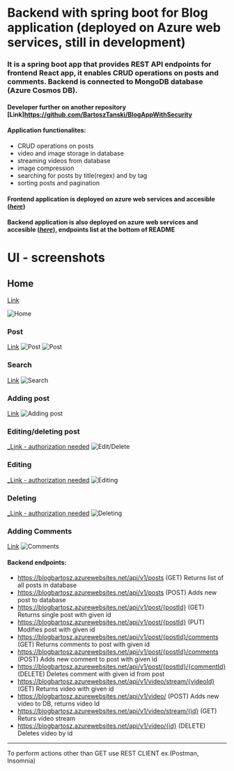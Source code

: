 # Backend with spring boot for Blog application (deployed on Azure web services, still in development)

### It is a spring boot app that provides REST API endpoints for frontend React app, it enables CRUD operations on posts and comments. Backend is connected to MongoDB database (Azure Cosmos DB).
#### Developer further on another repository [Link]https://github.com/BartoszTanski/BlogAppWithSecurity

#### Application functionalites:
- CRUD operations on posts
- video and image storage in database
- streaming videos from database 
- image compression
- searching for posts by title(regex) and by tag
- sorting posts and pagination

#### Frontend application is deployed on azure web services and accesible (_[here](https://bartosztanski.azurewebsites.net "bartosztanski.azurewebsites.net")_)
#### Backend application is also deployed on azure web services and accesible (_[here](https://blogbartosz.azurewebsites.net/ "blogbartosz.azurewebsites.net")_), endpoints list at the bottom of README

# UI - screenshots

## Home 
[ Link](https://bartosztanski.azurewebsites.net)

![Home](screenshots/MainPage.PNG)

### Post
[ Link](https://bartosztanski.azurewebsites.net/posts/6523bc7072bf6b63d22092e8?postIndex=0)
![Post](screenshots/Posts1.PNG)
![Post](screenshots/Post2.PNG)

### Search
[ Link](https://bartosztanski.azurewebsites.net)
![Search](screenshots/Search.PNG)

### Adding post
[ Link](https://bartosztanski.azurewebsites.net/posts/createPost)
![Adding post](screenshots/AddingPost.PNG)

### Editing/deleting post
[_Link - authorization needed](https://bartosztanski.azurewebsites.net/posts/6501fadf13f41a7dc052d57a)
![Edit/Delete](screenshots/Editing-deleting.PNG)

### Editing
[_Link - authorization needed](https://bartosztanski.azurewebsites.net/posts/edit/6501fadf13f41a7dc052d57a)
![Editing](screenshots/Editing.PNG)

### Deleting
[_Link - authorization needed](https://bartosztanski.azurewebsites.net/posts/6501fadf13f41a7dc052d57a)
![Deleting](screenshots/Deleting.PNG)


### Adding Comments
[ Link](https://bartosztanski.azurewebsites.net/posts/6523bc7072bf6b63d22092e8?postIndex=0)
![Comments](screenshots/Comment.PNG)

#### Backend endpoints:
- https://blogbartosz.azurewebsites.net/api/v1/posts (GET) Returns list of all posts in database
- https://blogbartosz.azurewebsites.net/api/v1/posts (POST) Adds new post to database
- https://blogbartosz.azurewebsites.net/api/v1/post/{postId} (GET) Returns single post with given id
- https://blogbartosz.azurewebsites.net/api/v1/post/{postId} (PUT) Modifies post with given id
- https://blogbartosz.azurewebsites.net/api/v1/post/{postId}/comments (GET) Returns comments to post with given id
- https://blogbartosz.azurewebsites.net/api/v1/post/{postId}/comments (POST) Adds new comment to post with given id
- https://blogbartosz.azurewebsites.net/api/v1/post/{postId}/{commentId} (DELETE) Deletes comment with given id from post
- https://blogbartosz.azurewebsites.net/api/v1/video/stream/{videoId} (GET) Returns video with given id
- https://blogbartosz.azurewebsites.net/api/v1/video/ (POST) Adds new video to DB, returns video Id
- https://blogbartosz.azurewebsites.net/api/v1/video/stream/{id} (GET) Returs video stream
- https://blogbartosz.azurewebsites.net/api/v1/video/{id} (DELETE) Deletes video by id 
***

To perform actions other than GET use REST CLIENT ex.(Postman, Insomnia)
